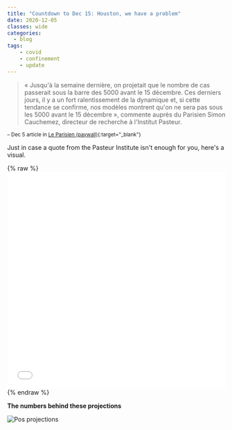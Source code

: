 ```yaml
---
title: "Countdown to Dec 15: Houston, we have a problem"
date: 2020-12-05
classes: wide
categories:
  - blog
tags:
    - covid
    - confinement
    - update
---
```

<blockquote>« Jusqu'à la semaine dernière, on projetait que le nombre de cas passerait sous la barre des 5000 avant le 15 décembre. Ces derniers jours, il y a un fort ralentissement de la dynamique et, si cette tendance se confirme, nos modèles montrent qu'on ne sera pas sous les 5000 avant le 15 décembre », commente auprès du Parisien Simon Cauchemez, directeur de recherche à l'Institut Pasteur.</blockquote>

<sup>– Dec 5 article in [Le Parisien (paywall)](https://www.leparisien.fr/societe/covid-19-les-objectifs-pour-pouvoir-deconfiner-le-15-decembre-seront-ils-atteints-05-12-2020-8412560.php){:target="_blank"}</sup>

Just in case a quote from the Pasteur Institute isn't enough for you, here's a visual.

{% raw %}<iframe width="100%" height="500" frameborder="0" scrolling="no" src="//plotly.com/~limegimlet/593.embed?showlink=false"></iframe> {% endraw %}

**The numbers behind these projections**

![Pos projections](../../assets/images/2020/dec4_pos_projections.png)
